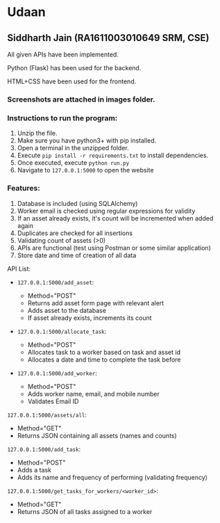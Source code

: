 # Udaan

## Siddharth Jain (RA1611003010649 SRM, CSE)

All given APIs have been implemented. 


Python (Flask) has been used for the backend.

HTML+CSS have been used for the frontend.

### Screenshots are attached in images folder.

### Instructions to run the program:

1. Unzip the file.
2. Make sure you have python3+ with pip installed.
3. Open a terminal in the unzipped folder.
4. Execute `pip install -r requirements.txt` to install dependencies.
5. Once executed, execute `python run.py`
6. Navigate to `127.0.0.1:5000` to open the website

### Features:

1. Database is included (using SQLAlchemy)
2. Worker email is checked using regular expressions for validity
3. If an asset already exists, it's count will be incremented when added again
4. Duplicates are checked for all insertions
5. Validating count of assets (>0)
6. APIs are functional (test using Postman or some similar application)
7. Store date and time of creation of all data

API List:

- `127.0.0.1:5000/add_asset`:
  + Method="POST"
  + Returns add asset form page with relevant alert
  + Adds asset to the database
  + If asset already exists, increments its count
  
- `127.0.0.1:5000/allocate_task`:
  + Method="POST"
  + Allocates task to a worker based on task and asset id
  + Allocates a date and time to complete the task before
  
- `127.0.0.1:5000/add_worker`:
  + Method="POST"
  + Adds worker name, email, and mobile number
  + Validates Email ID
  
`127.0.0.1:5000/assets/all`:
  + Method="GET"
  + Returns JSON containing all assets (names and counts)
  
`127.0.0.1:5000/add_task`:
  + Method="POST"
  + Adds a task
  + Adds its name and frequency of performing (validating frequency)
  
`127.0.0.1:5000/get_tasks_for_workers/<worker_id>`:
  + Method="GET"
  + Returns JSON of all tasks assigned to a worker
